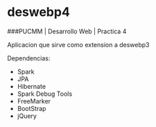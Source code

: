 # deswebp4
###PUCMM | Desarrollo Web | Practica 4

Aplicacion que sirve como extension a deswebp3


Dependencias:
- Spark
- JPA
- Hibernate
- Spark Debug Tools
- FreeMarker
- BootStrap
- jQuery
